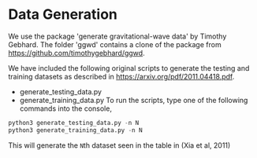 # Data Generation

We use the package 'generate gravitational-wave data' by Timothy Gebhard.
The folder 'ggwd' contains a clone of the package from https://github.com/timothygebhard/ggwd.

We have included the following original scripts to generate the testing and training datasets as described in https://arxiv.org/pdf/2011.04418.pdf.
 - generate_testing_data.py
 - generate_training_data.py
To run the scripts, type one of the following commands into the console,
```python
python3 generate_testing_data.py -n N
python3 generate_training_data.py -n N
```
This will generate the `N`th dataset seen in the table in (Xia et al, 2011)